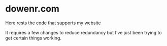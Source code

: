 # dowenr.com
Here rests the code that supports my website

It requires a few changes to reduce redundancy but I've just been trying to get certain things working.

